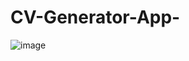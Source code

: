# CV-Generator-App-


![image](https://user-images.githubusercontent.com/91944929/209828062-cd51c6a2-cc68-4530-be73-05b6ba879189.png)

